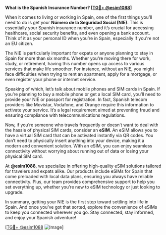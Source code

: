 **What is the Spanish Insurance Number? [[TG💪+ @esim1088](https://t.me/s/esim1088)]**

When it comes to living or working in Spain, one of the first things you’ll need to do is get your **Número de la Seguridad Social (NIE)**. This is essentially your Spanish insurance number, and it’s crucial for accessing healthcare, social security benefits, and even opening a bank account. Think of it as your personal ID when you’re in Spain, especially if you're not an EU citizen.

The NIE is particularly important for expats or anyone planning to stay in Spain for more than six months. Whether you're moving there for work, study, or retirement, having this number opens up access to various services that make life smoother. For instance, without an NIE, you might face difficulties when trying to rent an apartment, apply for a mortgage, or even register your phone or internet service.

Speaking of which, let’s talk about mobile phones and SIM cards in Spain. If you’re planning to buy a mobile phone or get a local SIM card, you’ll need to provide your NIE or passport for registration. In fact, Spanish telecom providers like Movistar, Vodafone, and Orange require this information to activate your service. It’s a legal requirement aimed at preventing fraud and ensuring compliance with telecommunications regulations.

Now, if you’re someone who travels frequently or doesn’t want to deal with the hassle of physical SIM cards, consider an **eSIM**. An eSIM allows you to have a virtual SIM card that can be activated instantly via QR codes. You don’t need to physically insert anything into your device, making it a modern and convenient solution. With an eSIM, you can enjoy seamless connectivity without worrying about running out of data or losing your physical SIM card.

At **@esim1088**, we specialize in offering high-quality eSIM solutions tailored for travelers and expats alike. Our products include eSIMs for Spain that come preloaded with local data plans, ensuring you always have reliable connectivity. Plus, our team provides comprehensive support to help you set everything up, whether you’re new to eSIM technology or just looking to upgrade.

In summary, getting your NIE is the first step toward settling into life in Spain. And once you’ve got that sorted, explore the convenience of eSIMs to keep you connected wherever you go. Stay connected, stay informed, and enjoy your Spanish adventure!

[[TG💪+ @esim1088](https://t.me/s/esim1088) ![Image](https://i.postimg.cc/Y0z9fWf4/image.png)]